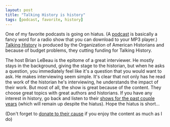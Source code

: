 ```yaml
---
layout: post
title: "Talking History is history"
tags: [podcast, favorite, history]
---
```


One of my favorite podcasts is going on hiatus. (A [podcast](http://en.wikipedia.org/wiki/Podcast) is basically a fancy word for a radio show that you can download to your MP3 player.) [Talking History](http://talkinghistory.oah.org/) is produced by the Organization of American Historians and because of budget problems, they cutting funding for Talking History.

The host Brian LeBeau is the epitome of a great interviewer. He mostly stays in the background, giving the stage to the historian, but when he asks a question, you immediately feel like it's a question that you would want to ask. He makes interviewing seem simple. It's clear that not only has he read the work of the historian he's interviewing, he understands the impact of their work. But most of all, the show is great because of the content. They choose great topics with great authors and historians. If you have any interest in history, go back and listen to their [shows for the past couple years](http://talkinghistory.oah.org/arch2006.html) (which will remain up despite the hiatus). Hope the hiatus is short... 

(Don't forget to [donate to their cause](https://www.oah.org/giving/index.html#Anchor-11176) if you enjoy the content as much as I do)
